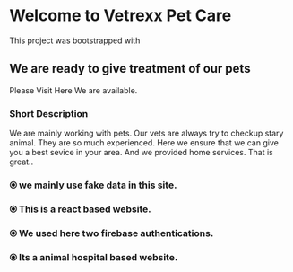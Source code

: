 # Welcome to Vetrexx Pet Care

This project was bootstrapped with

## We are ready to give treatment of our pets

Please Visit Here We are available.

### Short Description

We are mainly working with pets. Our vets are always try to checkup stary animal. They are so much experienced. Here we ensure that we can give you a best sevice in your area. And we provided home services. That is great..

### ⦿ we mainly use fake data in this site.
### ⦿ This is a react based website.
### ⦿ We used here two firebase authentications.
### ⦿ Its a animal hospital based website.


